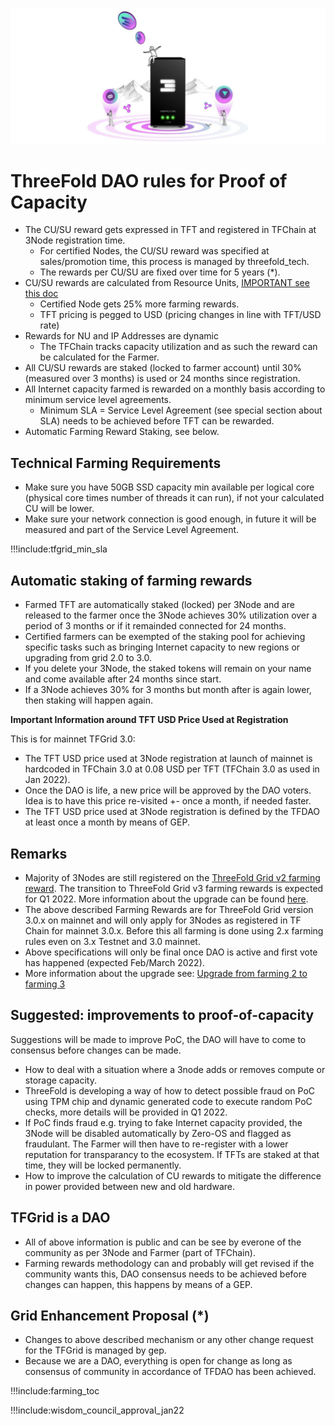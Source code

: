 ![](img/farming_rewards_.png)

# ThreeFold DAO rules for Proof of Capacity

- The CU/SU reward gets expressed in TFT and registered in TFChain at 3Node registration time.
  - For certified Nodes, the CU/SU reward was specified at sales/promotion time, this process is managed by threefold_tech. 
  - The rewards per CU/SU are fixed over time for 5 years (\*).
- CU/SU rewards are calculated from Resource Units, [IMPORTANT see this doc](farming_reward_calculation)
  - Certified Node gets 25% more farming rewards.
  - TFT pricing is pegged to USD (pricing changes in line with TFT/USD rate)
- Rewards for NU and IP Addresses are dynamic
  - The TFChain tracks capacity utilization and as such the reward can be calculated for the Farmer.
- All CU/SU rewards are staked (locked to farmer account) until 30% (measured over 3 months) is used or 24 months since registration. 
- All Internet capacity farmed is rewarded on a monthly basis according to minimum service level agreements.
  - Minimum SLA = Service Level Agreement (see special section about SLA) needs to be achieved before TFT can be rewarded.
- Automatic Farming Reward Staking, see below.

## Technical Farming Requirements

- Make sure you have 50GB SSD capacity min available per logical core (physical core times number of threads it can run), if not your calculated CU will be lower.
- Make sure your network connection is good enough, in future it will be measured and part of the Service Level Agreement.

!!!include:tfgrid_min_sla

## Automatic staking of farming rewards

- Farmed TFT are automatically staked (locked) per 3Node and are released to the farmer once the 3Node achieves 30% utilization over a period of 3 months or if it remainded connected for 24 months.
- Certified farmers can be exempted of the staking pool for achieving specific tasks such as bringing Internet capacity to new regions or upgrading from grid 2.0 to 3.0.
- If you delete your 3Node, the staked tokens will remain on your name and come available after 24 months since start.
- If a 3Node achieves 30% for 3 months but month after is again lower, then staking will happen again.

**Important Information around TFT USD Price Used at Registration**

This is for mainnet TFGrid 3.0:

- The TFT USD price used at 3Node registration at launch of mainnet is hardcoded in TFChain 3.0 at 0.08 USD per TFT (TFChain 3.0 as used in Jan 2022).
- Once the DAO is life, a new price will be approved by the DAO voters. Idea is to have this price re-visited +- once a month, if needed faster.
- The TFT USD price used at 3Node registration is defined by the TFDAO at least once a month by means of GEP.


## Remarks

- Majority of 3Nodes are still registered on the [ThreeFold Grid v2 farming reward](farming_reward2). The transition to ThreeFold Grid v3 farming rewards is expected for Q1 2022. More information about the upgrade can be found [here](farming_upgrade_2_3).
- The above described Farming Rewards are for ThreeFold Grid version 3.0.x on mainnet and will only apply for 3Nodes as registered in TF Chain for mainnet 3.0.x. Before this all farming is done using 2.x farming rules even on 3.x Testnet and 3.0 mainnet.
- Above specifications will only be final once DAO is active and first vote has happened (expected Feb/March 2022).
- More information about the upgrade see: [Upgrade from farming 2 to farming 3](farming_upgrade_2_3)

## Suggested: improvements to proof-of-capacity

Suggestions will be made to improve PoC, the DAO will have to come to consensus before changes can be made.

- How to deal with a situation where a 3node adds or removes compute or storage capacity.
- ThreeFold is developing a way of how to detect possible fraud on PoC using TPM chip and dynamic generated code to execute random PoC checks, more details will be provided in Q1 2022.
- If PoC finds fraud e.g. trying to fake Internet capacity provided, the 3Node will be disabled automatically by Zero-OS and flagged as fraudulant. The Farmer will then have to re-register with a lower reputation for transparancy to the ecosystem. If TFTs are staked at that time, they will be locked permanently.
- How to improve the calculation of CU rewards to mitigate the difference in power provided between new and old hardware. 


## TFGrid is a DAO

- All of above information is public and can be see by everone of the community as per 3Node and Farmer (part of TFChain).
- Farming rewards methodology can and probably will get revised if the community wants this, DAO consensus needs to be achieved before changes can happen, this happens by means of a GEP.

## Grid Enhancement Proposal (\*)

- Changes to above described mechanism or any other change request for the TFGrid is managed by gep.
- Because we are a DAO, everything is open for change as long as consensus of community in accordance of TFDAO has been achieved.


!!!include:farming_toc

!!!include:wisdom_council_approval_jan22





<!-- 
## Link to Utilization of TFGrid

- Farmers can also use their own Internet capacity at minimal cost. Learn more on [Personal Farm Utilization](- Farmers can also use their own Internet capacity at minimal cost. Learn more on [Personal Farm Utilization](farmer_personal_utilization).
).
 -->

